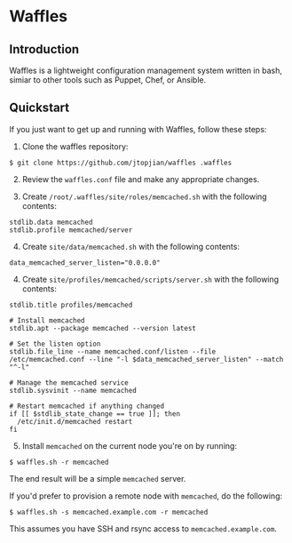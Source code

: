 # Waffles

## Introduction

Waffles is a lightweight configuration management system written in bash, simiar to other tools such as Puppet, Chef, or Ansible.

## Quickstart

If you just want to get up and running with Waffles, follow these steps:

1. Clone the waffles repository:

```shell
$ git clone https://github.com/jtopjian/waffles .waffles
```

2. Review the `waffles.conf` file and make any appropriate changes.

3. Create `/root/.waffles/site/roles/memcached.sh` with the following contents:

```shell
stdlib.data memcached
stdlib.profile memcached/server
```

4. Create `site/data/memcached.sh` with the following contents:

```shell
data_memcached_server_listen="0.0.0.0"
```

4. Create `site/profiles/memcached/scripts/server.sh` with the following contents:

```shell
stdlib.title profiles/memcached

# Install memcached
stdlib.apt --package memcached --version latest

# Set the listen option
stdlib.file_line --name memcached.conf/listen --file /etc/memcached.conf --line "-l $data_memcached_server_listen" --match "^-l"

# Manage the memcached service
stdlib.sysvinit --name memcached

# Restart memcached if anything changed
if [[ $stdlib_state_change == true ]]; then
  /etc/init.d/memcached restart
fi
```

5. Install `memcached` on the current node you're on by running:

```shell
$ waffles.sh -r memcached
```

The end result will be a simple `memcached` server.

If you'd prefer to provision a remote node with `memcached`, do the following:

```shell
$ waffles.sh -s memcached.example.com -r memcached
```

This assumes you have SSH and rsync access to `memcached.example.com`.
